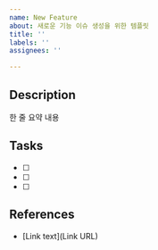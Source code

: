 ```yaml
---
name: New Feature
about: 새로운 기능 이슈 생성을 위한 템플릿
title: ''
labels: ''
assignees: ''

---
```


## Description

한 줄 요약
내용

## Tasks
- [ ]
- [ ]
- [ ]

## References
- [Link text](Link URL)
